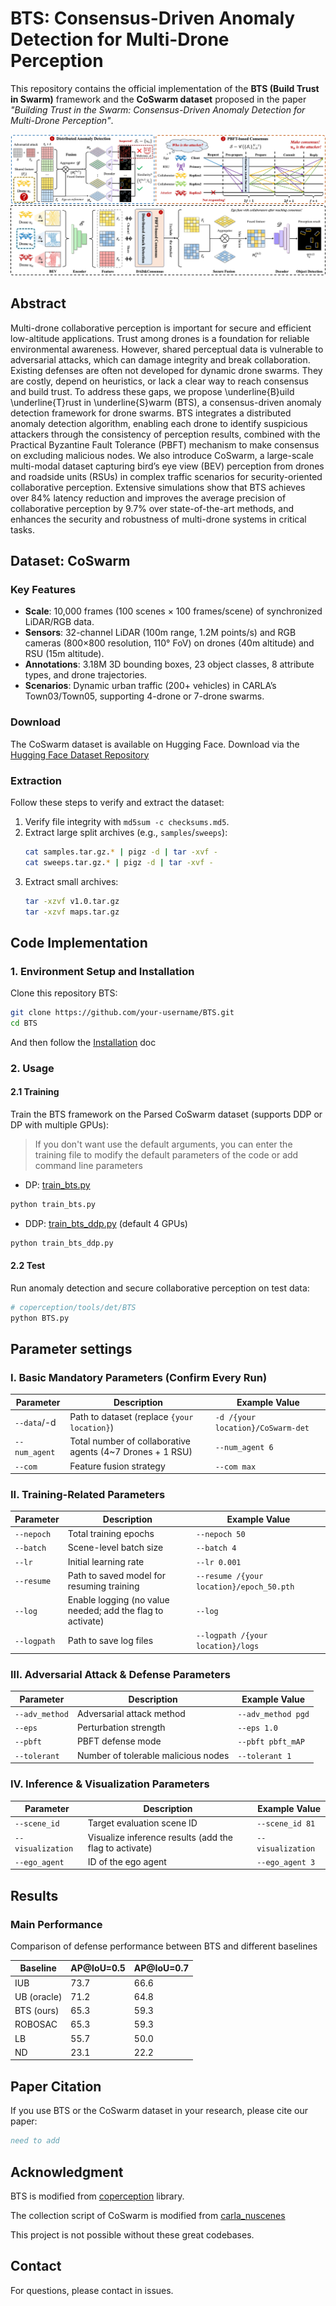 # BTS: Consensus-Driven Anomaly Detection for Multi-Drone Perception
This repository contains the official implementation of the **BTS (Build Trust in Swarm)** framework and the **CoSwarm dataset** proposed in the paper *"Building Trust in the Swarm: Consensus-Driven Anomaly Detection for Multi-Drone Perception"*.

![total.png](figs/total.png)

## Abstract 
Multi-drone collaborative perception is important for secure and efficient low-altitude applications. Trust among drones is a foundation for reliable environmental awareness. However, shared perceptual data is vulnerable to adversarial attacks, which can damage integrity and break collaboration. Existing defenses are often not developed for dynamic drone swarms. They are costly, depend on heuristics, or lack a clear way to reach consensus and build trust. To address these gaps, we propose \underline{B}uild \underline{T}rust in \underline{S}warm (BTS), a consensus-driven anomaly detection framework for drone swarms. BTS integrates a distributed anomaly detection algorithm, enabling each drone to identify suspicious attackers through the consistency of perception results, combined with the Practical Byzantine Fault Tolerance (PBFT) mechanism to make consensus on excluding malicious nodes. We also introduce CoSwarm, a large-scale multi-modal dataset capturing bird’s eye view (BEV) perception from drones and roadside units (RSUs) in complex traffic scenarios for security-oriented collaborative perception. Extensive simulations show that BTS achieves over 84\% latency reduction and improves the average precision of collaborative perception by 9.7\% over state-of-the-art methods, and enhances the security and robustness of multi-drone systems in critical tasks.


## Dataset: CoSwarm
### Key Features
- **Scale**: 10,000 frames (100 scenes × 100 frames/scene) of synchronized LiDAR/RGB data.
- **Sensors**: 32-channel LiDAR (100m range, 1.2M points/s) and RGB cameras (800×800 resolution, 110° FoV) on drones (40m altitude) and RSU (15m altitude).
- **Annotations**: 3.18M 3D bounding boxes, 23 object classes, 8 attribute types, and drone trajectories.
- **Scenarios**: Dynamic urban traffic (200+ vehicles) in CARLA’s Town03/Town05, supporting 4-drone or 7-drone swarms.

### Download
The CoSwarm dataset is available on Hugging Face. Download via the [Hugging Face Dataset Repository](https://huggingface.co/datasets/liuzh594/CoSwarm) 

### Extraction
Follow these steps to verify and extract the dataset:
1. Verify file integrity with `md5sum -c checksums.md5`.
2. Extract large split archives (e.g., `samples`/`sweeps`):
   ```bash
   cat samples.tar.gz.* | pigz -d | tar -xvf -
   cat sweeps.tar.gz.* | pigz -d | tar -xvf -
   ```
3. Extract small archives:
   ```bash
   tar -xzvf v1.0.tar.gz
   tar -xzvf maps.tar.gz
   ```


## Code Implementation
### 1. Environment Setup and Installation
Clone this repository BTS:

```bash
git clone https://github.com/your-username/BTS.git
cd BTS
```
And then follow the [Installation](./docs/Installation.md) doc

### 2. Usage
#### 2.1 Training
Train the BTS framework on the Parsed CoSwarm dataset (supports DDP or DP with multiple GPUs):
> If you don't want use the default arguments, you can enter the training file to modify the default parameters of the code or add command line parameters
+ DP: [train_bts.py](coperception/tools/det/BTS/train_bts.py)
```bash
python train_bts.py
```

+ DDP: [train_bts_ddp.py](coperception/tools/det/BTS/train_bts_ddp.py) (default 4 GPUs)
```bash
python train_bts_ddp.py
```

#### 2.2 Test
Run anomaly detection and secure collaborative perception on test data:
```bash
# coperception/tools/det/BTS
python BTS.py
```
## Parameter settings

### I. Basic Mandatory Parameters (Confirm Every Run)

| Parameter     | Description                                               | Example Value                     |
|---------------|-----------------------------------------------------------|-----------------------------------|
| `--data`/-d   | Path to dataset (replace `{your location}`)               | `-d /{your location}/CoSwarm-det` |
| `--num_agent` | Total number of collaborative agents (4~7 Drones + 1 RSU) | `--num_agent 6`                   |
| `--com`       | Feature fusion strategy                                   | `--com max`                       |


### II. Training-Related Parameters
| Parameter   | Description                                                | Example Value                            |
|-------------|------------------------------------------------------------|------------------------------------------|
| `--nepoch`  | Total training epochs                                      | `--nepoch 50`                            |
| `--batch`   | Scene-level batch size                                     | `--batch 4`                              |
| `--lr`      | Initial learning rate                                      | `--lr 0.001`                             |
| `--resume`  | Path to saved model for resuming training                  | `--resume /{your location}/epoch_50.pth` |
| `--log`     | Enable logging (no value needed; add the flag to activate) | `--log`                                  |
| `--logpath` | Path to save log files                                     | `--logpath /{your location}/logs`        |


### III. Adversarial Attack & Defense Parameters
| Parameter      | Description                         | Example Value      |
|----------------|-------------------------------------|--------------------|
| `--adv_method` | Adversarial attack method           | `--adv_method pgd` |
| `--eps`        | Perturbation strength               | `--eps 1.0`        |
| `--pbft`       | PBFT defense mode                   | `--pbft pbft_mAP`  |
| `--tolerant`   | Number of tolerable malicious nodes | `--tolerant 1`     |


### IV. Inference & Visualization Parameters
| Parameter         | Description                                            | Example Value     |
|-------------------|--------------------------------------------------------|-------------------|
| `--scene_id`      | Target evaluation scene ID                             | `--scene_id 81`   |
| `--visualization` | Visualize inference results (add the flag to activate) | `--visualization` |
| `--ego_agent`     | ID of the ego agent                                    | `--ego_agent 3`   |


## Results
### Main Performance
Comparison of defense performance between BTS and different baselines

| Baseline    | AP@IoU=0.5 | AP@IoU=0.7 |
|-------------|------------|------------|
| IUB         | 73.7       | 66.6       |
| UB (oracle) | 71.2       | 64.8       |
| BTS (ours)  | 65.3       | 59.3       |
| ROBOSAC     | 65.3       | 59.3       |
| LB          | 55.7       | 50.0       |
| ND          | 23.1       | 22.2       |


## Paper Citation
If you use BTS or the CoSwarm dataset in your research, please cite our paper:
```bibtex
need to add
```

## Acknowledgment
BTS is modified from [coperception](https://github.com/coperception/coperception) library.

The collection script of CoSwarm  is modified from [carla_nuscenes](https://github.com/cf206cd/carla_nuscenes)

This project is not possible without these great codebases.

## Contact
For questions, please contact in issues.

